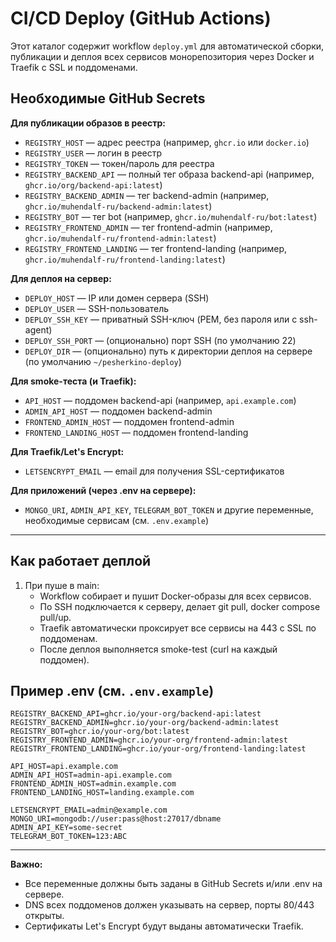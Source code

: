 # CI/CD Deploy (GitHub Actions)

Этот каталог содержит workflow `deploy.yml` для автоматической сборки, публикации и деплоя всех сервисов монорепозитория через Docker и Traefik с SSL и поддоменами.

## Необходимые GitHub Secrets

**Для публикации образов в реестр:**

- `REGISTRY_HOST` — адрес реестра (например, `ghcr.io` или `docker.io`)
- `REGISTRY_USER` — логин в реестр
- `REGISTRY_TOKEN` — токен/пароль для реестра
- `REGISTRY_BACKEND_API` — полный тег образа backend-api (например, `ghcr.io/org/backend-api:latest`)
- `REGISTRY_BACKEND_ADMIN` — тег backend-admin (например, `ghcr.io/muhendalf-ru/backend-admin:latest`)
- `REGISTRY_BOT` — тег bot (например, `ghcr.io/muhendalf-ru/bot:latest`)
- `REGISTRY_FRONTEND_ADMIN` — тег frontend-admin (например, `ghcr.io/muhendalf-ru/frontend-admin:latest`)
- `REGISTRY_FRONTEND_LANDING` — тег frontend-landing (например, `ghcr.io/muhendalf-ru/frontend-landing:latest`)

**Для деплоя на сервер:**

- `DEPLOY_HOST` — IP или домен сервера (SSH)
- `DEPLOY_USER` — SSH-пользователь
- `DEPLOY_SSH_KEY` — приватный SSH-ключ (PEM, без пароля или с ssh-agent)
- `DEPLOY_SSH_PORT` — (опционально) порт SSH (по умолчанию 22)
- `DEPLOY_DIR` — (опционально) путь к директории деплоя на сервере (по умолчанию `~/pesherkino-deploy`)

**Для smoke-теста (и Traefik):**

- `API_HOST` — поддомен backend-api (например, `api.example.com`)
- `ADMIN_API_HOST` — поддомен backend-admin
- `FRONTEND_ADMIN_HOST` — поддомен frontend-admin
- `FRONTEND_LANDING_HOST` — поддомен frontend-landing

**Для Traefik/Let's Encrypt:**

- `LETSENCRYPT_EMAIL` — email для получения SSL-сертификатов

**Для приложений (через .env на сервере):**

- `MONGO_URI`, `ADMIN_API_KEY`, `TELEGRAM_BOT_TOKEN` и другие переменные, необходимые сервисам (см. `.env.example`)

---

## Как работает деплой

1. При пуше в main:
   - Workflow собирает и пушит Docker-образы для всех сервисов.
   - По SSH подключается к серверу, делает git pull, docker compose pull/up.
   - Traefik автоматически проксирует все сервисы на 443 с SSL по поддоменам.
   - После деплоя выполняется smoke-test (curl на каждый поддомен).

## Пример .env (см. `.env.example`)

```
REGISTRY_BACKEND_API=ghcr.io/your-org/backend-api:latest
REGISTRY_BACKEND_ADMIN=ghcr.io/your-org/backend-admin:latest
REGISTRY_BOT=ghcr.io/your-org/bot:latest
REGISTRY_FRONTEND_ADMIN=ghcr.io/your-org/frontend-admin:latest
REGISTRY_FRONTEND_LANDING=ghcr.io/your-org/frontend-landing:latest

API_HOST=api.example.com
ADMIN_API_HOST=admin-api.example.com
FRONTEND_ADMIN_HOST=admin.example.com
FRONTEND_LANDING_HOST=landing.example.com

LETSENCRYPT_EMAIL=admin@example.com
MONGO_URI=mongodb://user:pass@host:27017/dbname
ADMIN_API_KEY=some-secret
TELEGRAM_BOT_TOKEN=123:ABC
```

---

**Важно:**

- Все переменные должны быть заданы в GitHub Secrets и/или .env на сервере.
- DNS всех поддоменов должен указывать на сервер, порты 80/443 открыты.
- Сертификаты Let's Encrypt будут выданы автоматически Traefik.
